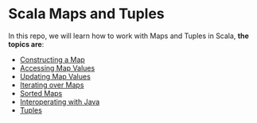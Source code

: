 Scala Maps and Tuples
=================

In this repo, we will learn how to work with Maps and Tuples in Scala, **the topics are**:

* [Constructing a Map](https://github.com/robsonoduarte/learn-scala/blob/master/scala-for-the-impatient/scala-maps-tuples/src/main/scala/br/com/mystudies/scala/ConstructingAMap.scala)
* [Accessing Map Values](https://github.com/robsonoduarte/learn-scala/blob/master/scala-for-the-impatient/scala-maps-tuples/src/main/scala/br/com/mystudies/scala/AccessingMapValues.scala)
* [Updating Map Values](https://github.com/robsonoduarte/learn-scala/blob/master/scala-for-the-impatient/scala-maps-tuples/src/main/scala/br/com/mystudies/scala/UpdatingMapValues.scala)
* [Iterating over Maps](https://github.com/robsonoduarte/learn-scala/blob/master/scala-for-the-impatient/scala-maps-tuples/src/main/scala/br/com/mystudies/scala/IteratingOverMaps.scala)
* [Sorted Maps](https://github.com/robsonoduarte/learn-scala/blob/master/scala-for-the-impatient/scala-maps-tuples/src/main/scala/br/com/mystudies/scala/SortedMaps.scala)
* [Interoperating with Java](https://github.com/robsonoduarte/learn-scala/blob/master/scala-for-the-impatient/scala-maps-tuples/src/main/scala/br/com/mystudies/scala/InteroperatingWithJava.scala)
* [Tuples](https://github.com/robsonoduarte/learn-scala/blob/master/scala-for-the-impatient/scala-maps-tuples/src/main/scala/br/com/mystudies/scala/Tuples.scala)
